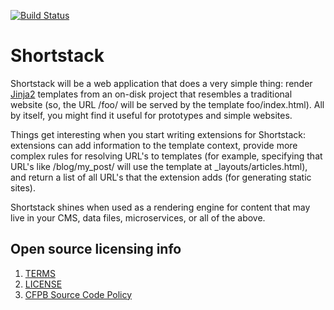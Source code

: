 [![Build Status](https://travis-ci.org/cfpb/shortstack.svg)](https://travis-ci.org/cfpb/shortstack)

# Shortstack

Shortstack will be a web application that does a very simple thing: render [Jinja2](http://jinja.pocoo.org/docs/dev/) templates from an on-disk project
 that resembles a traditional website (so, the URL /foo/ will be served by the template foo/index.html). All by itself, you might find it useful for prototypes and simple websites.


Things get interesting when you start writing extensions for Shortstack: extensions can add information to the template context, provide more complex rules for resolving URL's to 
templates (for example, specifying that URL's like /blog/my_post/ will use the template at \_layouts/articles.html), and return a list of all URL's that the extension adds (for generating static sites).

Shortstack shines when used as a rendering engine for content that may live in your CMS, data files, microservices, or all of the above.


## Open source licensing info
1. [TERMS](TERMS.md)
2. [LICENSE](LICENSE)
3. [CFPB Source Code Policy](https://github.com/cfpb/source-code-policy/)
